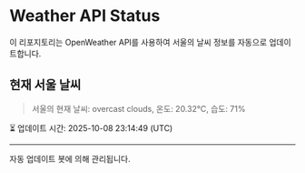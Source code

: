 
# Weather API Status

이 리포지토리는 OpenWeather API를 사용하여 서울의 날씨 정보를 자동으로 업데이트합니다.

## 현재 서울 날씨
> 서울의 현재 날씨: overcast clouds, 온도: 20.32°C, 습도: 71%

⏳ 업데이트 시간: 2025-10-08 23:14:49 (UTC)

---
자동 업데이트 봇에 의해 관리됩니다.
